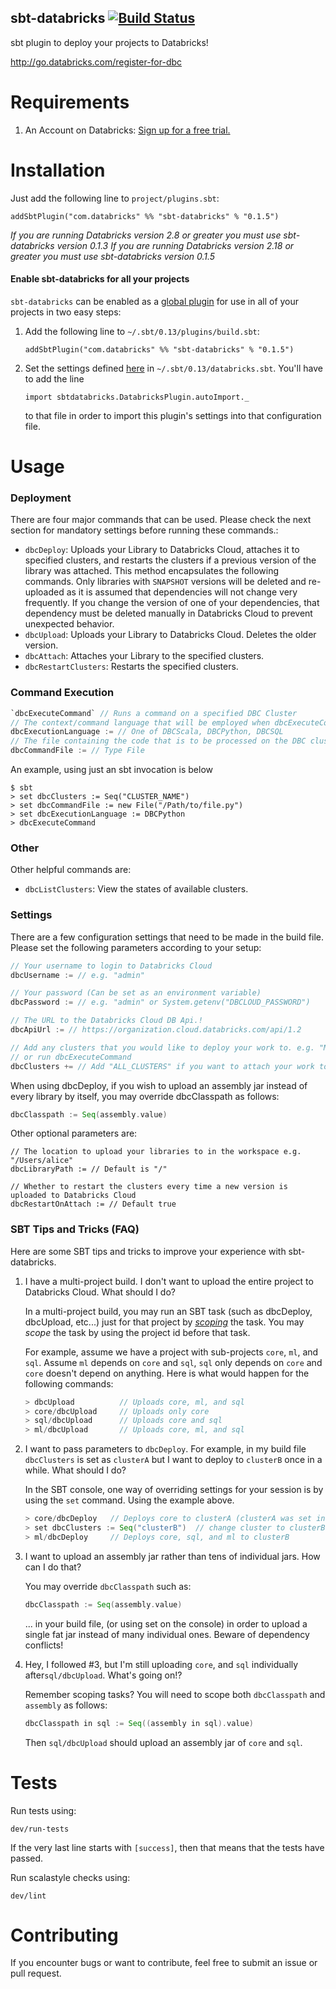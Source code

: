 sbt-databricks [![Build Status](https://travis-ci.org/databricks/sbt-databricks.svg)](http://travis-ci.org/databricks/sbt-databricks)
--------------

sbt plugin to deploy your projects to Databricks!

http://go.databricks.com/register-for-dbc

Requirements
============
1. An Account on Databricks: [Sign up for a free trial.](https://accounts.cloud.databricks.com/registration.html#signup)

Installation
============

Just add the following line to `project/plugins.sbt`:

```
addSbtPlugin("com.databricks" %% "sbt-databricks" % "0.1.5")
```

*If you are running Databricks version 2.8 or greater you must use sbt-databricks version 0.1.3*
*If you are running Databricks version 2.18 or greater you must use sbt-databricks version 0.1.5*

#### Enable sbt-databricks for all your projects

`sbt-databricks` can be enabled as a [global plugin](http://www.scala-sbt.org/0.13/tutorial/Using-Plugins.html#Global+plugins)
 for use in all of your projects in two easy steps:

1. Add the following line to `~/.sbt/0.13/plugins/build.sbt`:

    ```
    addSbtPlugin("com.databricks" %% "sbt-databricks" % "0.1.5")
    ```

2. Set the settings defined [here](#settings) in `~/.sbt/0.13/databricks.sbt`. You'll have to add the line

    ```
    import sbtdatabricks.DatabricksPlugin.autoImport._
    ```

    to that file in order to import this plugin's settings into that configuration file.

Usage
=====

### Deployment


There are four major commands that can be used. Please check the next section for mandatory
settings before running these commands.:
 - `dbcDeploy`: Uploads your Library to Databricks Cloud, attaches it to specified clusters,
  and restarts the clusters if a previous version of the library was attached. This method
  encapsulates the following commands. Only libraries with `SNAPSHOT` versions will be deleted
  and re-uploaded as it is assumed that dependencies will not change very frequently. If you
  change the version of one of your dependencies, that dependency must be deleted manually in
  Databricks Cloud to prevent unexpected behavior.
 - `dbcUpload`: Uploads your Library to Databricks Cloud. Deletes the older version.
 - `dbcAttach`: Attaches your Library to the specified clusters.
 - `dbcRestartClusters`: Restarts the specified clusters.

### Command Execution

```scala
`dbcExecuteCommand` // Runs a command on a specified DBC Cluster
// The context/command language that will be employed when dbcExecuteCommand is called
dbcExecutionLanguage := // One of DBCScala, DBCPython, DBCSQL
// The file containing the code that is to be processed on the DBC cluster
dbcCommandFile := // Type File
```

An example, using just an sbt invocation is below
```
$ sbt
> set dbcClusters := Seq("CLUSTER_NAME")
> set dbcCommandFile := new File("/Path/to/file.py")
> set dbcExecutionLanguage := DBCPython
> dbcExecuteCommand
```

### Other

Other helpful commands are:
 - `dbcListClusters`: View the states of available clusters.

### <a name="settings">Settings</a>

There are a few configuration settings that need to be made in the build file.
Please set the following parameters according to your setup:

```scala
// Your username to login to Databricks Cloud
dbcUsername := // e.g. "admin"

// Your password (Can be set as an environment variable)
dbcPassword := // e.g. "admin" or System.getenv("DBCLOUD_PASSWORD")

// The URL to the Databricks Cloud DB Api.!
dbcApiUrl := // https://organization.cloud.databricks.com/api/1.2

// Add any clusters that you would like to deploy your work to. e.g. "My Cluster"
// or run dbcExecuteCommand
dbcClusters += // Add "ALL_CLUSTERS" if you want to attach your work to all clusters
```

When using dbcDeploy, if you wish to upload an assembly jar instead of every library by itself,
you may override dbcClasspath as follows:

```scala
dbcClasspath := Seq(assembly.value)
```

Other optional parameters are:
```
// The location to upload your libraries to in the workspace e.g. "/Users/alice"
dbcLibraryPath := // Default is "/"

// Whether to restart the clusters every time a new version is uploaded to Databricks Cloud
dbcRestartOnAttach := // Default true
```

### SBT Tips and Tricks (FAQ)

Here are some SBT tips and tricks to improve your experience with sbt-databricks.

1. I have a multi-project build. I don't want to upload the entire project to Databricks Cloud.
What should I do?

    In a multi-project build, you may run an SBT task (such as dbcDeploy, dbcUpload, etc...) just for
    that project by [*scoping*](http://www.scala-sbt.org/0.13/docs/Tasks.html#Task+Scope) the task.
    You may *scope* the task by using the project id before that task.

    For example, assume we have a project with sub-projects `core`, `ml`, and `sql`. Assume `ml` depends
    on `core` and `sql`, `sql` only depends on `core` and `core` doesn't depend on anything. Here is
    what would happen for the following commands:

    ```scala
    > dbcUpload          // Uploads core, ml, and sql
    > core/dbcUpload     // Uploads only core
    > sql/dbcUpload      // Uploads core and sql
    > ml/dbcUpload       // Uploads core, ml, and sql
    ```

2. I want to pass parameters to `dbcDeploy`. For example, in my build file `dbcClusters` is set as
`clusterA` but I want to deploy to `clusterB` once in a while. What should I do?

    In the SBT console, one way of overriding settings for your session is by using the `set` command.
    Using the example above.

    ```scala
    > core/dbcDeploy   // Deploys core to clusterA (clusterA was set inside the build file)
    > set dbcClusters := Seq("clusterB")  // change cluster to clusterB
    > ml/dbcDeploy     // Deploys core, sql, and ml to clusterB
    ```

3. I want to upload an assembly jar rather than tens of individual jars. How can I do that?

    You may override `dbcClasspath` such as:

    ```scala
    dbcClasspath := Seq(assembly.value)
    ```

    ... in your build file, (or using set on the console) in order to upload a single fat jar instead
    of many individual ones. Beware of dependency conflicts\!

4. Hey, I followed \#3, but I'm still uploading `core`, and `sql` individually after`sql/dbcUpload`.
 What's going on\!?

    Remember scoping tasks? You will need to scope both `dbcClasspath` and `assembly` as follows:

    ```scala
    dbcClasspath in sql := Seq((assembly in sql).value)
    ```

    Then `sql/dbcUpload` should upload an assembly jar of `core` and `sql`.

Tests
=====

Run tests using:
```
dev/run-tests
```

If the very last line starts with `[success]`, then that means that the tests have passed.

Run scalastyle checks using:
```
dev/lint
```

Contributing
============

If you encounter bugs or want to contribute, feel free to submit an issue or pull request.
